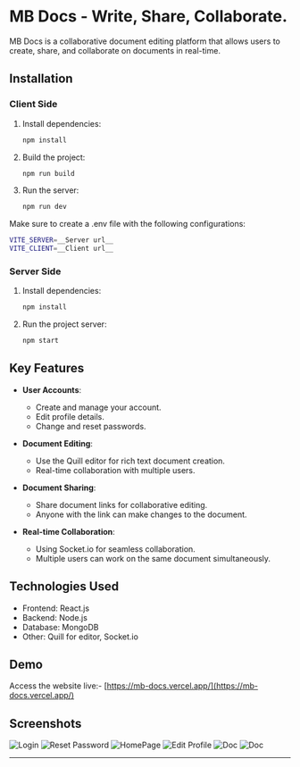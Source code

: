 # MB Docs - Write, Share, Collaborate.

MB Docs is a collaborative document editing platform that allows users to create, share, and collaborate on documents in real-time.

## Installation

### Client Side

1. Install dependencies:
   ```bash
   npm install
   
2. Build the project:
   ```bash
   npm run build
   
3. Run the server:
   ```bash
   npm run dev

Make sure to create a .env file with the following configurations:
   ```bash
   VITE_SERVER=__Server url__
  VITE_CLIENT=__Client url__
```

### Server Side

1. Install dependencies:
   ```bash
   npm install
   
2. Run the project server:
   ```bash
   npm start

## Key Features

- **User Accounts**:
  - Create and manage your account.
  - Edit profile details.
  - Change and reset passwords.

- **Document Editing**:
  - Use the Quill editor for rich text document creation.
  - Real-time collaboration with multiple users.

- **Document Sharing**:
  - Share document links for collaborative editing.
  - Anyone with the link can make changes to the document.
 
- **Real-time Collaboration**:
  - Using Socket.io for seamless collaboration.
  - Multiple users can work on the same document simultaneously.


## Technologies Used

- Frontend: React.js
- Backend: Node.js
- Database: MongoDB
- Other: Quill for editor, Socket.io
  
## Demo

Access the website live:- [https://mb-docs.vercel.app/](https://mb-docs.vercel.app/)

## Screenshots

![Login](https://res.cloudinary.com/dwuyp1nss/image/upload/v1702128743/Website%20Demo/Login_yqvatw.png)
![Reset Password](https://res.cloudinary.com/dwuyp1nss/image/upload/v1702128743/Website%20Demo/Reset_amdzfg.png)
![HomePage](https://res.cloudinary.com/dwuyp1nss/image/upload/v1702128743/Website%20Demo/Home_lcaqyy.png)
![Edit Profile](https://res.cloudinary.com/dwuyp1nss/image/upload/v1702128742/Website%20Demo/edit_fjibjt.png)
![Doc](https://res.cloudinary.com/dwuyp1nss/image/upload/v1702128742/Website%20Demo/Doc_c7w6lv.png)
![Doc](https://res.cloudinary.com/dwuyp1nss/image/upload/v1702128742/Website%20Demo/Doc2_e55iki.png)

---
